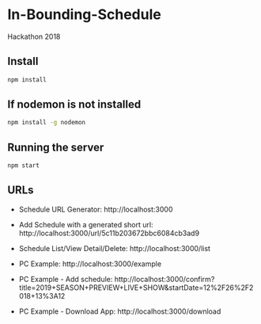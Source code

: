 # In-Bounding-Schedule
Hackathon 2018

## Install
```bash
npm install
```

## If nodemon is not installed
```bash
npm install -g nodemon
```

## Running the server
```bash
npm start
```

## URLs
- Schedule URL Generator: http://localhost:3000
- Add Schedule with a generated short url: http://localhost:3000/url/5c11b203672bbc6084cb3ad9
- Schedule List/View Detail/Delete: http://localhost:3000/list

- PC Example: http://localhost:3000/example
- PC Example - Add schedule: http://localhost:3000/confirm?title=2019+SEASON+PREVIEW+LIVE+SHOW&startDate=12%2F26%2F2018+13%3A12
- PC Example - Download App: http://localhost:3000/download
